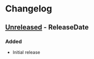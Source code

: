 # Changelog

<!-- next-header -->

## [Unreleased] - ReleaseDate

### Added

- Initial release

<!-- next-url -->
[Unreleased]: https://github.com/pluots/cfg_block/compare/v0.1.0...HEAD
